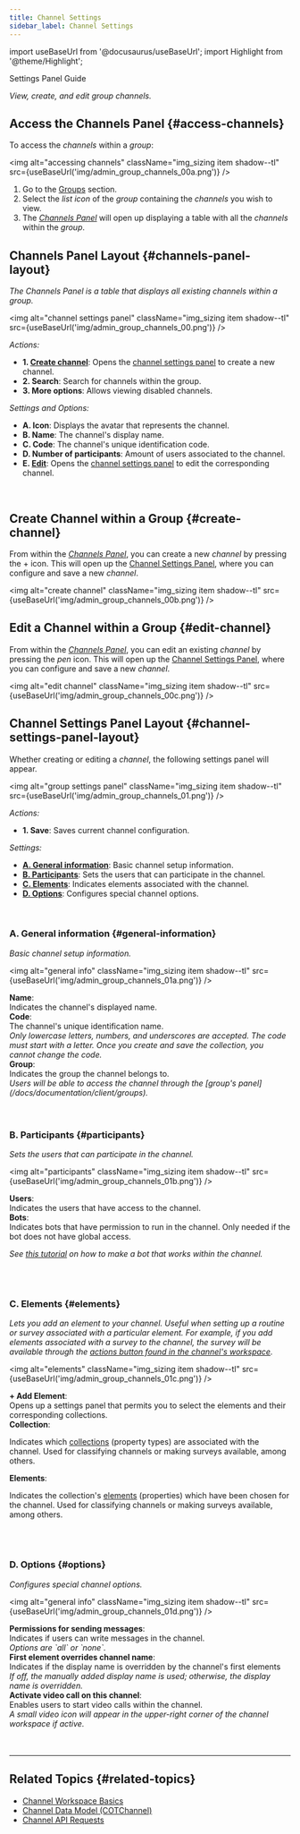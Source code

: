 ```yaml
---
title: Channel Settings
sidebar_label: Channel Settings
---
```

import useBaseUrl from '@docusaurus/useBaseUrl';
import Highlight from '@theme/Highlight';

<span className="hero__subtitle">Settings Panel Guide</span>

_View, create, and edit group channels._

## Access the Channels Panel {#access-channels}
To access the _channels_ within a _group_:

<img alt="accessing channels" className="img_sizing item shadow--tl" src={useBaseUrl('img/admin_group_channels_00a.png')} />
<br/>

1. Go to the [Groups](/docs/documentation/admin/groups/overview_groups#access-groups) section.
2. Select the _list icon_ of the _group_ containing the _channels_ you wish to view.
3. The [_Channels Panel_](#channels-panel-layout) will open up displaying a table with all the _channels_ within the _group_.

<div className="alert alert--secondary">

## Channels Panel Layout {#channels-panel-layout}
_The Channels Panel is a table that displays all existing channels within a group._

<img alt="channel settings panel" className="img_sizing item shadow--tl" src={useBaseUrl('img/admin_group_channels_00.png')} />
<br/>

_Actions:_
- **1. [Create channel](#create-channel)**: Opens the [channel settings panel](#channel-settings-panel-layout) to create a new channel.
- **2. Search**: Search for channels within the group.
- **3. More options**: Allows viewing disabled channels.

_Settings and Options:_
- **A. Icon**: Displays the avatar that represents the channel.
- **B. Name**: The channel's display name.
- **C. Code**: The channel's unique identification code.
- **D. Number of participants**: Amount of users associated to the channel.
- **E. [Edit](#edit-channel)**: Opens the [channel settings panel](#channel-settings-panel-layout) to edit the corresponding channel.

</div>
<br/>

## Create Channel within a Group {#create-channel}
From within the [_Channels Panel_](#channels-panel-layout), you can create a new _channel_ by pressing the <span className="badge badge--primary">+</span> icon. This will open up the [Channel Settings Panel](#channel-settings-panel-layout), where you can configure and save a new _channel_.

<img alt="create channel" className="img_sizing item shadow--tl" src={useBaseUrl('img/admin_group_channels_00b.png')} />
<br/>

## Edit a Channel within a Group {#edit-channel}
From within the [_Channels Panel_](#channels-panel-layout), you can edit an existing _channel_ by pressing the _pen_ icon. This will open up the [Channel Settings Panel](#channel-settings-panel-layout), where you can configure and save a new _channel_.

<img alt="edit channel" className="img_sizing item shadow--tl" src={useBaseUrl('img/admin_group_channels_00c.png')} />
<br/>


<div className="alert alert--secondary">

## Channel Settings Panel Layout {#channel-settings-panel-layout}
Whether creating or editing a _channel_, the following settings panel will appear.

<img alt="group settings panel" className="img_sizing item shadow--tl" src={useBaseUrl('img/admin_group_channels_01.png')} />
<br/>

_Actions:_
- **1. Save**: Saves current channel configuration.

_Settings:_
- [**A. General information**](#general-information): Basic channel setup information.
- [**B. Participants**](#participants): Sets the users that can participate in the channel.
- [**C. Elements**](#elements): Indicates elements associated with the channel.
- [**D. Options**](#options): Configures special channel options.

</div>
<br/>

<div className="alert alert--secondary">

### A. General information {#general-information}
_Basic channel setup information._

<img alt="general info" className="img_sizing item shadow--tl" src={useBaseUrl('img/admin_group_channels_01a.png')} />
<br/>

<div className="container box">
<div className="row table-row-1">
<div className="col col--3"><strong>Name</strong>:</div>
<div className="col col--4">Indicates the channel's displayed name.</div>
<div className="col col--5"><em></em></div>
</div>
<div className="row table-row-2">
<div className="col col--3"><strong>Code</strong>:</div>
<div className="col col--4">The channel's unique identification name.</div>
<div className="col col--5"><em>Only lowercase letters, numbers, and underscores are accepted. The code must start with a letter. Once you create and save the collection, you cannot change the code.</em></div>
</div>
<div className="row table-row-1">
<div className="col col--3"><strong>Group</strong>:</div>
<div className="col col--4">Indicates the group the channel belongs to.</div>
<div className="col col--5"><em>Users will be able to access the channel through the [group's panel](/docs/documentation/client/groups).</em></div>
</div>

</div>
<br/>

</div>
<br/>

<div className="alert alert--secondary">

### B. Participants {#participants}
_Sets the users that can participate in the channel._

<img alt="participants" className="img_sizing item shadow--tl" src={useBaseUrl('img/admin_group_channels_01b.png')} />
<br/>

<div className="container box">
<div className="row table-row-1">
<div className="col col--3"><strong>Users</strong>:</div>
<div className="col col--4">Indicates the users that have access to the channel.</div>
<div className="col col--5"><em></em></div>
</div>
<div className="row table-row-2">
<div className="col col--3"><strong>Bots</strong>:</div>
<div className="col col--4">Indicates bots that have permission to run in the channel. Only needed if the bot does not have global access.</div>
<div className="col col--5"><em>

See [this tutorial](/docs/tutorials/intermediate/create_survey_bot) on how to make a bot that works within the channel.

</em></div>
</div>
</div>
<br/>

</div>
<br/>

<div className="alert alert--secondary">

### C. Elements {#elements}
_Lets you add an element to your channel. Useful when setting up a routine or survey associated with a particular element. For example, if you add elements associated with a survey to the channel, the survey will be available through the [actions button found in the channel's workspace](/docs/documentation/client/channels#task-menus-within-channel)._

<img alt="elements" className="img_sizing item shadow--tl" src={useBaseUrl('img/admin_group_channels_01c.png')} />
<br/>

<div className="container box">
<div className="row table-row-1">
<div className="col col--3"><strong>+ Add Element</strong>:</div>
<div className="col col--5">Opens up a settings panel that permits you to select the elements and their corresponding collections.</div>
<div className="col col--4"><em></em></div>
</div>
<div className="row table-row-2">
<div className="col col--3"><strong>Collection</strong>:</div>
<div className="col col--5">

Indicates which [collections](/docs/documentation/admin/database/admin_collections) (property types) are associated with the channel. Used for classifying channels or making surveys available, among others.

</div>
<div className="col col--4"><em></em></div>
</div>
<div className="row table-row-1">
<div className="col col--3"><strong>Elements</strong>:</div>
<div className="col col--5">

Indicates the collection's [elements](/docs/documentation/admin/database/admin_elements) (properties) which have been chosen for the channel. Used for classifying channels or making surveys available, among others.

</div>
<div className="col col--4"><em></em></div>
</div>
</div>
<br/>

</div>
<br/>

<div className="alert alert--secondary">

### D. Options {#options}
_Configures special channel options._

<img alt="general info" className="img_sizing item shadow--tl" src={useBaseUrl('img/admin_group_channels_01d.png')} />
<br/>

<div className="container box">
<div className="row table-row-1">
<div className="col col--3"><strong>Permissions for sending messages</strong>:</div>
<div className="col col--4">Indicates if users can write messages in the channel.</div>
<div className="col col--5"><em>Options are `all` or `none`.</em></div>
</div>
<div className="row table-row-2">
<div className="col col--3"><strong>First element overrides channel name</strong>:</div>
<div className="col col--4">Indicates if the display name is overridden by the channel's first elements</div>
<div className="col col--5"><em>If off, the manually added display name is used; otherwise, the display name is overridden.</em></div>
</div>
<div className="row table-row-1">
<div className="col col--3"><strong>Activate video call on this channel</strong>:</div>
<div className="col col--4">Enables users to start video calls within the channel.</div>
<div className="col col--5"><em>A small video icon will appear in the upper-right corner of the channel workspace if active.</em></div>
</div>

</div>
<br/>

</div>
<br/>

---

## Related Topics {#related-topics}

- [Channel Workspace Basics](/docs/documentation/client/channels)
- [Channel Data Model (COTChannel)](/docs/documentation/models/communication/model_channels)
- [Channel API Requests](/docs/documentation/api/communication/channels)

